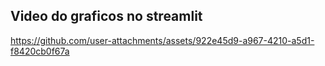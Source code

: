 ## Video do graficos no streamlit


https://github.com/user-attachments/assets/922e45d9-a967-4210-a5d1-f8420cb0f67a


